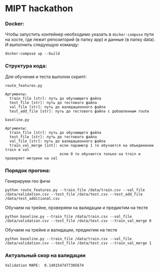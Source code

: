 # MIPT hackathon

### Docker:

Чтобы запустить контейнер необходимо указать в `docker-compose` пути на хосте, где лежит репозиторий (в папку app) и данные (в папку data). И выполнить следующую команду:

```
docker-compose up --build
```

### Структура кода:

Для обучения и теста выполни скрипт:

```angular2
route_features.py

Аргументы:
  train_file [str]: путь до обучающего файла
  test_file [str]: путь до тестового файла
  val_file [str]: путь до валидационного файла
  test_add_file [str]: путь до тестового файла с добавленным route
```

```angular2
baseline.py

Аргументы:
  train_file [str]: путь до обучающего файла
  test_file [str]: путь до тестового файла
  val_file [str]: путь до валидационного файла
  train_val_merge [int]: если параметр 1 то обучается на объединении train и val
                         если 0 то обучается только на train и проверяет метрики на val
```

### Порядок прогона: 

Генерируем гео фичи 
```
python route_features.py --train_file /data/train.csv --val_file /data/validation.csv --test_file /data/test.csv --test_add_file /data/test_additional.csv
```

Обучаем на трейне, проверяем на валидации и предиктим на тесте
```
python baseline.py --train_file /data/train.csv --val_file /data/validation.csv --test_file /data/test.csv --train_val_merge 0
```

Обучаем на трейне и валидации, предиктим на тесте
```
python baseline.py --train_file /data/train.csv --val_file /data/validation.csv --test_file /data/test.csv --train_val_merge 1
```

### Актуальный скор на валидации

```
Validation MAPE:  0.1401547477305674
```